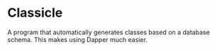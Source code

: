 # Classicle
A program that automatically generates classes based on a database schema. This makes using Dapper much easier.
